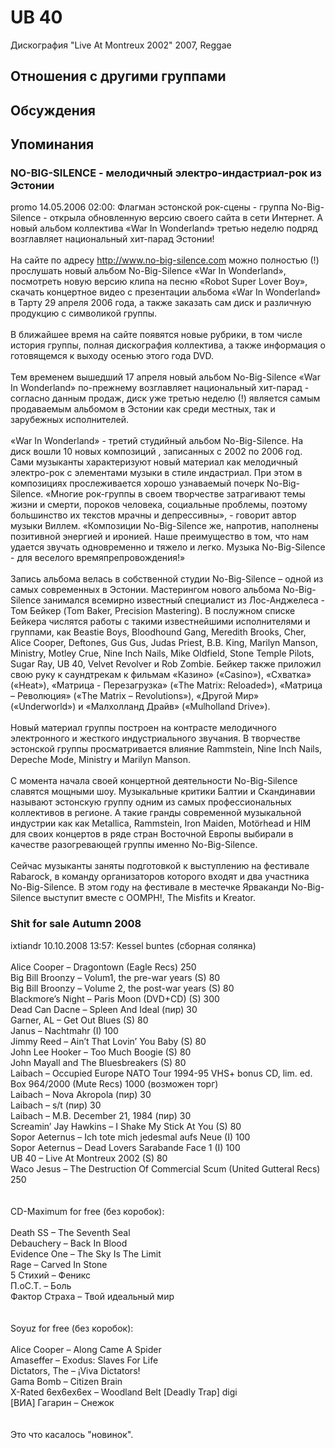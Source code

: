 # UB 40

Дискография
"Live At Montreux 2002" 2007, Reggae

## Отношения с другими группами


## Обсуждения


## Упоминания

### NO-BIG-SILENCE - мелодичный электро-индастриал-рок из Эстонии

promo 14.05.2006 02:00:
Флагман эстонской рок-сцены - группа No-Big-Silence - открыла обновленную версию своего сайта в сети Интернет. А новый альбом коллектива «War In Wonderland» третью неделю подряд возглавляет национальный хит-парад Эстонии! <BR><BR>На сайте по адресу <A HREF="http://www.no-big-silence.com" TARGET="_blank">http://www.no-big-silence.com</A> можно полностью (!) прослушать новый альбом No-Big-Silence «War In Wonderland», посмотреть новую версию клипа на песню «Robot Super Lover Boy», скачать концертное видео с презентации альбома «War In Wonderland» в Тарту 29 апреля 2006 года, а также заказать сам диск и различную продукцию с символикой группы. <BR><BR>В ближайшее время на сайте появятся новые рубрики, в том числе история группы, полная дискография коллектива, а также информация о готовящемся к выходу осенью этого года DVD.<BR><BR>Тем временем вышедший 17 апреля новый альбом No-Big-Silence «War In Wonderland» по-прежнему возглавляет национальный хит-парад - согласно данным продаж, диск уже третью неделю (!) является самым продаваемым альбомом в Эстонии как среди местных, так и зарубежных исполнителей. <BR><BR>«War In Wonderland» - третий студийный альбом No-Big-Silence. На диск вошли 10 новых композиций , записанных с 2002 по 2006 год. Сами музыканты характеризуют новый материал как мелодичный электро-рок с элементами музыки в стиле индастриал. При этом в композициях прослеживается хорошо узнаваемый почерк No-Big-Silence. «Многие рок-группы в своем творчестве затрагивают темы жизни и смерти, пороков человека, социальные проблемы, поэтому большинство их текстов мрачны и депрессивны», - говорит автор музыки Виллем. «Композиции No-Big-Silence же, напротив, наполнены позитивной энергией и иронией. Наше преимущество в том, что нам удается звучать одновременно и тяжело и легко. Музыка No-Big-Silence - для веселого времяпрепровождения!»<BR><BR>Запись альбома велась в собственной студии No-Big-Silence – одной из самых современных в Эстонии. Мастерингом нового альбома No-Big-Silence занимался всемирно известный специалист из Лос-Анджелеса - Том Бейкер (Tom Baker, Precision Mastering). В послужном списке Бейкера числятся работы с такими известнейшими исполнителями и группами, как Beastie Boys, Bloodhound Gang, Meredith Brooks, Сher, Alice Cooper, Deftones, Gus Gus, Judas Priest, B.B. King, Marilyn Manson, Ministry, Motley Crue, Nine Inch Nails, Mike Oldfield, Stone Temple Pilots, Sugar Ray, UB 40, Velvet Revolver и Rob Zombie. Бейкер также приложил свою руку к саундтрекам к фильмам «Казино» («Casino»), «Схватка» («Heat»), «Матрица - Перезагрузка» («The Matrix: Reloaded»), «Матрица – Революция» («The Matrix – Revolutions»), «Другой Мир» («Underworld») и «Малхолланд Драйв» («Mulholland Drive»). <BR><BR>Новый материал группы построен на контрасте мелодичного электронного и жесткого индустриального звучания. В творчестве эстонской группы просматривается влияние Rammstein, Nine Inch Nails, Depeche Mode, Ministry и Marilyn Manson. <BR><BR>С момента начала своей концертной деятельности No-Big-Silence славятся мощными шоу. Музыкальные критики Балтии и Скандинавии называют эстонскую группу одним из самых профессиональных коллективов в регионе. А такие гранды современной музыкальной индустрии как как Metallica, Rammstein, Iron Maiden, Mot&#246;rhead и HIM для своих концертов в ряде стран Восточной Европы выбирали в качестве разогревающей группы именно No-Big-Silence.<BR><BR>Сейчас музыканты заняты подготовкой к выступлению на фестивале Rabarock, в команду организаторов которого входят и два участника No-Big-Silence. В этом году на фестивале в местечке Ярваканди No-Big-Silence выступит вместе с OOMPH!, The Misfits и Kreator.

### Shit for sale Autumn 2008

ixtiandr 10.10.2008 13:57:
Kessel buntes (сборная солянка)<BR><BR>Alice Cooper – Dragontown (Eagle Recs) 250<BR>Big Bill Broonzy – Volum1, the pre-war years (S) 80<BR>Big Bill Broonzy – Volume 2, the post-war years (S) 80<BR>Blackmore’s Night – Paris Moon (DVD+CD) (S) 300<BR>Dead Can Dacne – Spleen And Ideal (пир) 30<BR>Garner, AL – Get Out Blues (S) 80<BR>Janus – Nachtmahr (I) 100<BR>Jimmy Reed – Ain’t That Lovin’ You Baby (S) 80<BR>John Lee Hooker – Too Much Boogie (S) 80<BR>John Mayall and The Bluesbreakers (S)  80<BR>Laibach – Occupied Europe NATO Tour 1994-95 VHS+ bonus CD, lim. ed. Box 964/2000 (Mute Recs) 1000 (возможен торг)<BR>Laibach – Nova Akropola (пир) 30<BR>Laibach – s/t (пир) 30<BR>Laibach – M.B. December 21, 1984 (пир) 30<BR>Screamin’ Jay Hawkins – I Shake My Stick At You (S) 80<BR>Sopor Aeternus – Ich tote mich jedesmal aufs Neue (I) 100<BR>Sopor Aeternus – Dead Lovers Sarabande Face 1 (I) 100<BR>UB 40 – Live At Montreux 2002 (S) 80<BR>Waco Jesus – The Destruction Of Commercial Scum (United Gutteral Recs) 250<BR><BR><BR>CD-Maximum for free (без коробок):<BR><BR>Death SS – The Seventh Seal<BR>Debauchery – Back In Blood<BR>Evidence One – The Sky Is The Limit<BR>Rage – Carved In Stone<BR>5 Стихий – Феникс<BR>П.оС.Т. – Боль<BR>Фактор Страха – Твой идеальный мир<BR><BR><BR>Soyuz for free (без коробок):<BR><BR>Alice Cooper – Along Came A Spider<BR>Amaseffer – Exodus: Slaves For Life<BR>Dictators, The – &#161;Viva Dictators!<BR>Gama Bomb – Citizen Brain<BR>X-Rated 6ex6ex6ex – Woodland Belt [Deadly Trap] digi<BR>[ВИА] Гагарин – Снежок<BR><BR><BR>Это что касалось "новинок".

